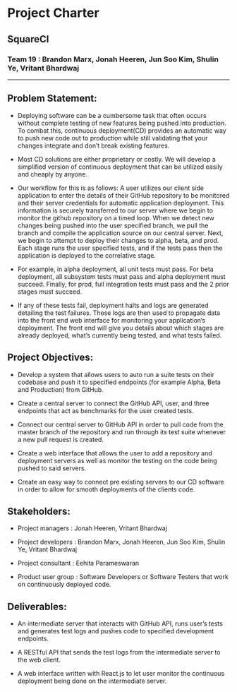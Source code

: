 # Project Charter
## SquareCI
### Team 19 : Brandon Marx, Jonah Heeren, Jun Soo Kim, Shulin Ye, Vritant Bhardwaj
---

## Problem Statement:
* Deploying software can be a cumbersome task that often occurs without complete testing of new features being pushed into production. To combat this, continuous deployment(CD) provides an automatic way to push new code out to production while still validating that your changes integrate and don’t break existing features. 

* Most CD solutions are either proprietary or costly. We will develop a simplified version of continuous deployment that can be utilized easily and cheaply by anyone. 

* Our workflow for this is as follows: A user utilizes our client side application to enter the details of their GitHub repository to be monitored and their server credentials for automatic application deployment. This information is securely transferred to our server where we begin to monitor the github repository on a timed loop. When we detect new changes being pushed into the user specified branch, we pull the branch and compile the application source on our central server. Next, we begin to attempt to deploy their changes to alpha, beta, and prod. Each stage runs the user specified tests, and if the tests pass then the application is deployed to the correlative stage. 

* For example, in alpha deployment, all unit tests must pass. For beta deployment, all subsystem tests must pass and alpha deployment must succeed. Finally, for prod, full integration tests must pass and the 2 prior stages must succeed. 

* If any of these tests fail, deployment halts and logs are generated detailing the test failures. These logs are then used to propagate data into the front end web interface for monitoring your application’s deployment. The front end will give you details about which stages are already deployed, what’s currently being tested, and what tests failed.


## Project Objectives:
* Develop a system that allows users to auto run a suite tests on their codebase and push it to specified endpoints (for example Alpha, Beta and Production) from GitHub.


* Create a central server to connect the GitHub API, user, and three endpoints that act as benchmarks for the user created tests. 


* Connect our central server to GitHub API in order to pull code from the master branch of the repository and run through its test suite whenever a new pull request is created.


* Create a web interface that allows the user to add a repository and deployment servers as well as monitor the testing on the code being pushed to said servers.


* Create an easy way to connect pre existing servers to our CD software in order to allow for smooth deployments of the clients code.

## Stakeholders:
* Project managers : Jonah Heeren, Vritant Bhardwaj


* Project developers : Brandon Marx, Jonah Heeren, Jun Soo Kim, Shulin Ye, Vritant Bhardwaj


* Project consultant : Eehita Parameswaran


* Product user group : Software Developers or Software Testers that work on continuously deployed code.

## Deliverables:
* An intermediate server that interacts with GitHub API, runs user’s tests and generates test logs and pushes code to specified development endpoints.


* A RESTful API that sends the test logs from the intermediate server to the web client.


* A web interface written with React.js to let user monitor the continuous deployment being done on the intermediate server.

